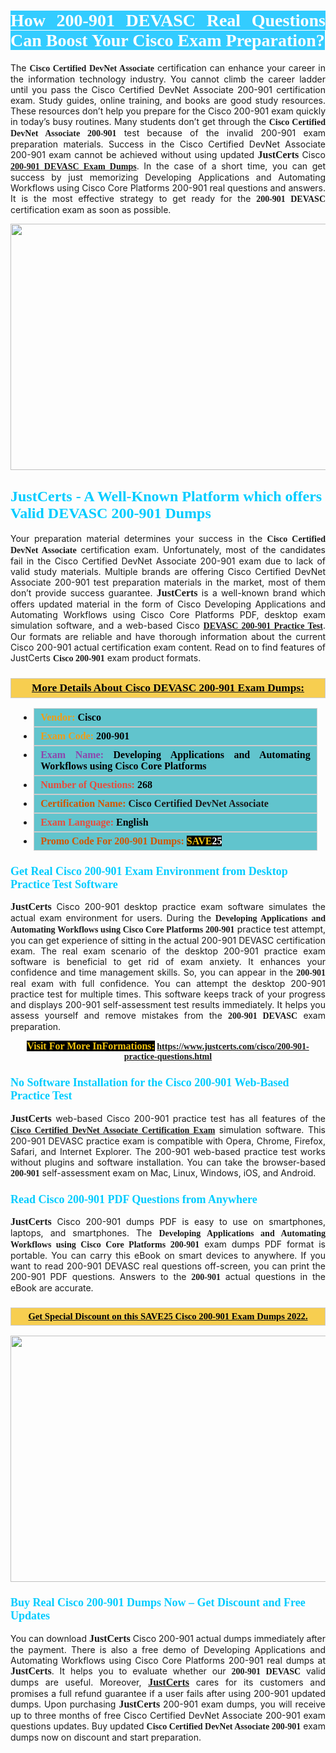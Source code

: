 <h1 style="text-align: justify;"><span style="color:#ffffff;"><span style="font-family:Georgia,serif;"><strong><span style="background-color:#33ccff;">How 200-901 DEVASC Real Questions Can Boost Your Cisco Exam Preparation?</span></strong></span></span></h1>

<p style="text-align: justify;">The <span style="font-family:Georgia,serif;"><strong>Cisco Certified DevNet Associate</strong></span> certification can enhance your career in the information technology industry. You cannot climb the career ladder until you pass the Cisco Certified DevNet Associate 200-901 certification exam. Study guides, online training, and books are good study resources. These resources don&rsquo;t help you prepare for the Cisco 200-901 exam quickly in today&rsquo;s busy routines. Many students don&rsquo;t get through the <span style="font-family:Georgia,serif;"><strong>Cisco Certified DevNet Associate 200-901</strong></span> test because of the invalid 200-901 exam preparation materials. Success in the Cisco Certified DevNet Associate 200-901 exam cannot be achieved without using updated <span style="font-size:16px;"><span style="font-family:Georgia,serif;"><strong>JustCerts</strong></span></span> Cisco <span style="font-family:Georgia,serif;"><strong><a href="https://www.justcerts.com/cisco/200-901-practice-questions.html">200-901 DEVASC Exam Dumps</a></strong></span>. In the case of a short time, you can get success by just memorizing Developing Applications and Automating Workflows using Cisco Core Platforms 200-901 real questions and answers. It is the most effective strategy to get ready for the <span style="font-family:Georgia,serif;"><strong>200-901 DEVASC</strong></span> certification exam as soon as possible.</p>

<p style="text-align: center;"><a href="https://www.justcerts.com/cisco/200-901-practice-questions.html"><img alt="" src="https://i.imgur.com/3zmepCe.jpg" style="width: 700px; height: 394px;" /></a></p>

<h2 style="margin-right:0in; margin-left:0in"><span style="color:#00ccff;"><span style="font-family:Georgia,serif;"><strong><span style="font-size:18pt">JustCerts - A Well-Known Platform which offers Valid DEVASC 200-901 Dumps</span></strong></span></span></h2>

<p style="text-align: justify;">Your preparation material determines your success in the <span style="font-family:Georgia,serif;"><strong>Cisco Certified DevNet Associate</strong></span> certification exam. Unfortunately, most of the candidates fail in the Cisco Certified DevNet Associate 200-901 exam due to lack of valid study materials. Multiple brands are offering Cisco Certified DevNet Associate 200-901 test preparation materials in the market, most of them don&rsquo;t provide success guarantee. <strong><span style="font-size:16px;"><span style="font-family:Georgia,serif;">JustCerts</span></span></strong> is a well-known brand which offers updated material in the form of Cisco Developing Applications and Automating Workflows using Cisco Core Platforms PDF, desktop exam simulation software, and a web-based Cisco <span style="font-family:Georgia,serif;"><strong><a href="https://www.justcerts.com/cisco/200-901-practice-questions.html">DEVASC 200-901 Practice Test</a></strong></span>. Our formats are reliable and have thorough information about the current Cisco 200-901 actual certification exam content. Read on to find features of JustCerts <span style="font-family:Georgia,serif;"><strong>Cisco 200-901</strong></span> exam product formats.</p>

<h3 style="background: #f7ce50; border: 1px solid rgb(204, 204, 204); padding: 5px 10px; text-align: center;"><span style="font-family:Georgia,serif;"><u><u><span style="color:#000000;"><span style="font-size:11pt"><span style="line-height:normal"><b><span style="font-size:13.0pt"><span cambria="">More Details About Cisco&nbsp;DEVASC 200-901 Exam Dumps:</span></span></b></span></span></span></u></u></span></h3>

<ul>
	<li style="margin:0cm 10pt">
	<div style="background:#61c4cd; border: 1px solid rgb(204, 204, 204); padding: 5px 10px; text-align: justify;"><span style="font-family:Georgia,serif;"><span style="font-size:11pt"><span style="line-height:normal"><b><span style="font-size:12.0pt"><span new="" roman="" times=""><span style="color:#f39c12;">Vendor:</span> <span style="color:#000000;">Cisco</span></span></span></b></span></span></span></div>
	</li>
	<li style="margin:0cm 10pt">
	<div style="background: #61c4cd; border: 1px solid rgb(204, 204, 204); padding: 5px 10px; text-align: justify;"><span style="font-family:Georgia,serif;"><span style="font-size:11pt"><span style="line-height:normal"><b><span style="font-size:12.0pt"><span new="" roman="" times=""><span style="color:#f39c12;">Exam Code:</span> <span style="color:#000000;">200-901</span></span></span></b></span></span></span></div>
	</li>
	<li style="margin:0cm 10pt">
	<div style="background: #61c4cd; border: 1px solid rgb(204, 204, 204); padding: 5px 10px; text-align: justify;"><span style="font-family:Georgia,serif;"><span style="font-size:11pt"><span style="line-height:normal"><b><span style="font-size:12.0pt"><span new="" roman="" times=""><span style="color:#8e44ad;">Exam Name:</span> <span style="color:#000000;">Developing Applications and Automating Workflows using Cisco Core Platforms</span></span></span></b></span></span></span></div>
	</li>
	<li style="margin:0cm 10pt">
	<div style="background: #61c4cd; border: 1px solid rgb(204, 204, 204); padding: 5px 10px;"><span style="font-family:Georgia,serif;"><span style="font-size:11pt"><span style="line-height:normal"><b><span style="font-size:12.0pt"><span new="" roman="" times=""><span style="color:#e74c3c;">Number of Questions:</span><span style="color:#000000;"><span style="color:#f1c40f;"> </span>268</span></span></span></b></span></span></span></div>
	</li>
	<li style="margin:0cm 10pt">
	<div style="background: #61c4cd; border: 1px solid rgb(204, 204, 204); padding: 5px 10px; text-align: justify;"><span style="font-family:Georgia,serif;"><span style="font-size:11pt"><span style="line-height:normal"><b><span style="font-size:12.0pt"><span new="" roman="" times=""><span style="color:#d35400;">Certification Name:</span>&nbsp;Cisco Certified DevNet Associate</span></span></b></span></span></span></div>
	</li>
	<li style="margin:0cm 10pt">
	<div style="background: #61c4cd; border: 1px solid rgb(204, 204, 204); padding: 5px 10px; text-align: justify;"><span style="font-family:Georgia,serif;"><span style="font-size:11pt"><span style="line-height:normal"><b><span style="font-size:12.0pt"><span new="" roman="" times=""><span style="color:#e74c3c;">Exam Language:</span> <span style="color:#000000;">English</span></span></span></b></span></span></span></div>
	</li>
	<li style="margin:0cm 10pt">
	<div style="background: #61c4cd; border: 1px solid rgb(204, 204, 204); padding: 5px 10px;"><span style="font-family:Georgia,serif;"><span style="font-size:11pt"><span style="line-height:normal"><b><span style="font-size:12.0pt"><span new="" roman="" times=""><span style="color:#d35400;">Promo Code For 200-901 Dumps:</span><span style="color:#f1c40f;"> <span style="background-color:#000000;">SAVE</span></span><span style="color:#ffffff;"><span style="background-color:#000000;">25</span></span></span></span></b></span></span></span></div>
	</li>
</ul>

<h3 style="margin-right:0in; margin-left:0in"><span style="color:#00ccff;"><span style="font-family:Georgia,serif;"><strong><span style="font-size:13.5pt">Get Real Cisco 200-901 Exam Environment from Desktop Practice Test Software</span></strong></span></span></h3>

<p style="text-align: justify;"><span style="font-size:16px;"><span style="font-family:Georgia,serif;"><strong>JustCerts</strong></span></span> Cisco 200-901 desktop practice exam software simulates the actual exam environment for users. During the <span style="font-family:Georgia,serif;"><strong>Developing Applications and Automating Workflows using Cisco Core Platforms 200-901</strong></span> practice test attempt, you can get experience of sitting in the actual 200-901 DEVASC certification exam. The real exam scenario of the desktop 200-901 practice exam software is beneficial to get rid of exam anxiety. It enhances your confidence and time management skills. So, you can appear in the <span style="font-family:Georgia,serif;"><strong> 200-901</strong></span> real exam with full confidence. You can attempt the desktop 200-901 practice test for multiple times. This software keeps track of your progress and displays 200-901 self-assessment test results immediately. It helps you assess yourself and remove mistakes from the <span style="font-family:Georgia,serif;"><strong>200-901 DEVASC</strong></span> exam preparation.</p>

<p style="text-align: center;"><span style="font-family:Georgia,serif;"><strong><span style="font-size:16px;"><span style="color:#f1c40f;"><span style="background-color:#000000;">Visit For More InFormations:</span></span></span>&nbsp;<a href="https://www.justcerts.com/cisco/200-901-practice-questions.html">https://www.justcerts.com/cisco/200-901-practice-questions.html</a></strong></span></p>

<h3 style="margin-right:0in; margin-left:0in"><span style="color:#00ccff;"><span style="font-family:Georgia,serif;"><strong><span style="font-size:13.5pt">No Software Installation for the Cisco 200-901 Web-Based Practice Test</span></strong></span></span></h3>

<p style="text-align: justify;"><span style="font-size:16px;"><span style="font-family:Georgia,serif;"><strong>JustCerts</strong></span></span> web-based Cisco 200-901 practice test has all features of the <a href="https://www.justcerts.com/cisco/cisco-certified-devnet-associate-certification-exams.html"><span style="font-family:Georgia,serif;"><strong>Cisco Certified DevNet Associate Certification Exam</strong></span></a> simulation software. This 200-901 DEVASC practice exam is compatible with Opera, Chrome, Firefox, Safari, and Internet Explorer. The 200-901 web-based practice test works without plugins and software installation. You can take the browser-based <span style="font-family:Georgia,serif;"><strong> 200-901</strong></span> self-assessment exam on Mac, Linux, Windows, iOS, and Android.</p>

<h3 style="margin-right:0in; margin-left:0in"><span style="color:#00ccff;"><span style="font-family:Georgia,serif;"><strong><span style="font-size:13.5pt">Read Cisco 200-901 PDF Questions from Anywhere</span></strong></span></span></h3>

<p style="text-align: justify;"><span style="font-size:16px;"><span style="font-family:Georgia,serif;"><strong>JustCerts</strong></span></span> Cisco 200-901 dumps PDF is easy to use on smartphones, laptops, and smartphones. The <span style="font-family:Georgia,serif;"><strong>Developing Applications and Automating Workflows using Cisco Core Platforms 200-901</strong></span> exam dumps PDF format is portable. You can carry this eBook on smart devices to anywhere. If you want to read 200-901 DEVASC real questions off-screen, you can print the 200-901 PDF questions. Answers to the <span style="font-family:Georgia,serif;"><strong> 200-901</strong></span> actual questions in the eBook are accurate.</p>

<h3 style="background: rgb(247, 206, 80); border: 1px solid rgb(204, 204, 204); padding: 5px 10px; text-align: center;"><span style="font-family:Georgia,serif;"><u><span style="color:#000000;"><span style="font-size:11pt;"><span style="line-height:normal;"><b><span cambria="">Get Special Discount on this SAVE25 Cisco 200-901 Exam Dumps 2022.</span></b></span></span></span></u></span></h3>

<p style="text-align: center;"><a href="https://www.justcerts.com/cisco/200-901-practice-questions.html"><img alt="" src="https://i.imgur.com/fQyYzMS.jpg" style="width: 700px; height: 394px;" /></a></p>

<h3 style="margin-right:0in; margin-left:0in"><span style="color:#00ccff;"><span style="font-family:Georgia,serif;"><strong><span style="font-size:13.5pt">Buy Real Cisco 200-901 Dumps Now &ndash; Get Discount and Free Updates</span></strong></span></span></h3>

<p style="text-align: justify;">You can download <span style="font-size:16px;"><span style="font-family:Georgia,serif;"><strong>JustCerts</strong></span></span> Cisco 200-901 actual dumps immediately after the payment. There is also a free demo of Developing Applications and Automating Workflows using Cisco Core Platforms 200-901 real dumps at <span style="font-size:16px;"><span style="font-family:Georgia,serif;"><strong>JustCerts</strong></span></span>. It helps you to evaluate whether our <span style="font-family:Georgia,serif;"><strong>200-901 DEVASC</strong></span> valid dumps are useful. Moreover, <a href="https://www.justcerts.com/"><span style="font-family:Georgia,serif;"><span style="font-size:16px;"><strong>JustCerts</strong></span></span></a> cares for its customers and promises a full refund guarantee if a user fails after using 200-901 updated dumps. Upon purchasing <span style="font-size:16px;"><span style="font-family:Georgia,serif;"><strong>JustCerts</strong></span></span> 200-901 exam dumps, you will receive up to three months of free Cisco Certified DevNet Associate 200-901 exam questions updates. Buy updated <span style="font-family:Georgia,serif;"><strong>Cisco Certified DevNet Associate 200-901</strong></span> exam dumps now on discount and start preparation.</p>
